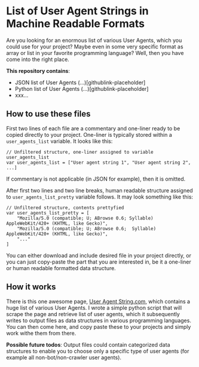 # List of User Agent Strings in Machine Readable Formats

Are you looking for an enormous list of various User Agents, which you could use for your project? Maybe even in some very specific format as array or list in your favorite programming language? Well, then you have come into the right place.

**This repository contains**:

* JSON list of User Agents (...)[githublink-placeholder]
* Python list of User Agents (...)[githublink-placeholder]
* xxx...

## How to use these files

First two lines of each file are a commentary and one-liner ready to be copied directly to your project. One-liner is typically stored within a `user_agents_list` variable. It looks like this:

```[javascript]
// Unfiltered structure, one-liner assigned to variable user_agents_list
var user_agents_list = ["User agent string 1", "User agent string 2", ...]
```

If commentary is not applicable (in JSON for example), then it is omitted. 

After first two lines and two line breaks, human readable structure assigned to `user_agents_list_pretty` variable follows. It may look something like this:

```[javascript]
// Unfiltered structure, contents prettyfied
var user_agents_list_pretty = [
    "Mozilla/5.0 (compatible; U; ABrowse 0.6; Syllable) AppleWebKit/420+ (KHTML, like Gecko)",
    "Mozilla/5.0 (compatible; U; ABrowse 0.6;  Syllable) AppleWebKit/420+ (KHTML, like Gecko)",
    "..."
]
```

You can either download and include desired file in your project directly, or you can just copy-paste the part that you are interested in, be it a one-liner or human readable formatted data structure.

## How it works

There is this one awesome page, [User Agent String.com](http://useragentstring.com), which contains a huge list of various User Agents. I wrote a simple python script that will scrape the page and retrieve list of user agents, which it subsequently writes to output files as data structures in various programming languages. You can then come here, and copy paste these to your projects and simply work withe them from there.

**Possible future todos**: Output files could contain categorized data structures to enable you to choose only a specific type of user agents (for example all non-bot/non-crawler user agents). 
